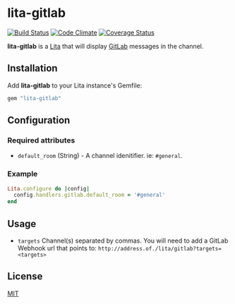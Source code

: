 # lita-gitlab

 [![Build Status](https://travis-ci.org/milo-ft/lita-gitlab.png)](https://travis-ci.org/milo-ft/lita-gitlab)
 [![Code Climate](https://codeclimate.com/github/milo-ft/lita-gitlab.png)](https://codeclimate.com/github/milo-ft/lita-gitlab)
 [![Coverage Status](https://coveralls.io/repos/milo-ft/lita-gitlab/badge.png)](https://coveralls.io/r/milo-ft/lita-gitlab)

**lita-gitlab** is a [Lita](https://github.com/jimmycuadra/lita) that will display [GitLab](https://www.gitlab.com/gitlab-ce/) messages in the channel.

## Installation

Add **lita-gitlab** to your Lita instance's Gemfile:

``` ruby
gem "lita-gitlab"
```

## Configuration

### Required attributes

* `default_room` (String) - A channel idenitifier.
ie: `#general`.

### Example

``` ruby
Lita.configure do |config|
  config.handlers.gitlab.default_room = '#general'
end
```

## Usage

* `targets` Channel(s) separated by commas.
You will need to add a GitLab Webhook url that points to: `http://address.of./lita/gitlab?targets=<targets>`

## License

[MIT](http://opensource.org/licenses/MIT)
